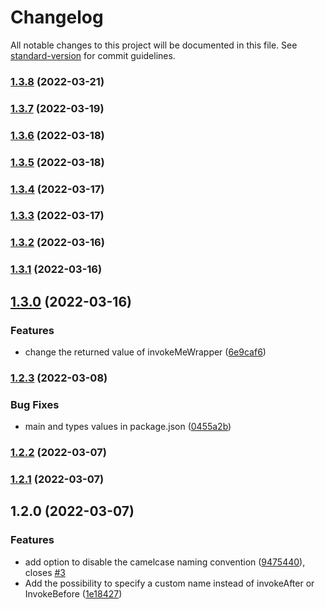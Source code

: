 # Changelog

All notable changes to this project will be documented in this file. See [standard-version](https://github.com/conventional-changelog/standard-version) for commit guidelines.

### [1.3.8](https://github.com/AhmedElwerdany/invoke-before-after/compare/v1.3.7...v1.3.8) (2022-03-21)

### [1.3.7](https://github.com/AhmedElwerdany/invoke-before-after/compare/v1.3.6...v1.3.7) (2022-03-19)

### [1.3.6](https://github.com/AhmedElwerdany/invoke-before-after/compare/v1.3.5...v1.3.6) (2022-03-18)

### [1.3.5](https://github.com/AhmedElwerdany/invoke-before-after/compare/v1.3.4...v1.3.5) (2022-03-18)

### [1.3.4](https://github.com/AhmedElwerdany/invoke-before-after/compare/v1.3.3...v1.3.4) (2022-03-17)

### [1.3.3](https://github.com/AhmedElwerdany/invoke-before-after/compare/v1.3.2...v1.3.3) (2022-03-17)

### [1.3.2](https://github.com/AhmedElwerdany/invoke-before-after/compare/v1.3.1...v1.3.2) (2022-03-16)

### [1.3.1](https://github.com/AhmedElwerdany/invoke-before-after/compare/v1.3.0...v1.3.1) (2022-03-16)

## [1.3.0](https://github.com/AhmedElwerdany/invoke-before-after/compare/v1.2.3...v1.3.0) (2022-03-16)


### Features

* change the returned value of invokeMeWrapper ([6e9caf6](https://github.com/AhmedElwerdany/invoke-before-after/commit/6e9caf6ccf51bb4091ef87232c55ab7582d47eb6))

### [1.2.3](https://github.com/AhmedElwerdany/invoke-before-after/compare/v1.2.2...v1.2.3) (2022-03-08)


### Bug Fixes

* main and types values in package.json ([0455a2b](https://github.com/AhmedElwerdany/invoke-before-after/commit/0455a2b0f45f8e78dc145a16aebb5720d3bc9de6))

### [1.2.2](https://github.com/AhmedElwerdany/invoke-before-after/compare/v1.2.1...v1.2.2) (2022-03-07)

### [1.2.1](https://github.com/AhmedElwerdany/invoke-before-after/compare/v1.2.0...v1.2.1) (2022-03-07)

## 1.2.0 (2022-03-07)


### Features

* add option to disable the camelcase naming convention ([9475440](https://github.com/AhmedElwerdany/invoke-before-after/commit/94754405aecb603148dbe3553b1c01e7f6d1c11d)), closes [#3](https://github.com/AhmedElwerdany/invoke-before-after/issues/3)
* Add the possibility to specify a custom name instead of invokeAfter or InvokeBefore ([1e18427](https://github.com/AhmedElwerdany/invoke-before-after/commit/1e18427856c0ba8c2332d7bfd8e0d5abcd7bb0a4))
